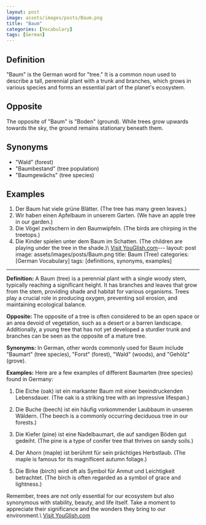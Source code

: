 ```yaml
---
layout: post
image: assets/images/posts/Baum.png
title: "Baum"
categories: [Vocabulary]
tags: [German]
---
```


## Definition
"Baum" is the German word for "tree." It is a common noun used to describe a tall, perennial plant with a trunk and branches, which grows in various species and forms an essential part of the planet's ecosystem.

## Opposite
The opposite of "Baum" is "Boden" (ground). While trees grow upwards towards the sky, the ground remains stationary beneath them.

## Synonyms
- "Wald" (forest)
- "Baumbestand" (tree population)
- "Baumgewächs" (tree species)

## Examples
1. Der Baum hat viele grüne Blätter. (The tree has many green leaves.)
2. Wir haben einen Apfelbaum in unserem Garten. (We have an apple tree in our garden.)
3. Die Vögel zwitschern in den Baumwipfeln. (The birds are chirping in the treetops.)
4. Die Kinder spielen unter dem Baum im Schatten. (The children are playing under the tree in the shade.)\ <a id="yg-widget-0" class="youglish-widget" data-query="Baum" data-lang="german" data-components="8412" data-auto-start="0" data-bkg-color="theme_light" data-title="How%20to%20pronounce%20Baum%20in%20German"  rel="nofollow" href="https://youglish.com">Visit YouGlish.com</a><script async src="https://youglish.com/public/emb/widget.js" charset="utf-8"></script>---
layout: post
image: assets/images/posts/Baum.png
title: Baum (Tree)
categories: [German Vocabulary]
tags: [definitions, synonyms, examples]
---

**Definition:** A Baum (tree) is a perennial plant with a single woody stem, typically reaching a significant height. It has branches and leaves that grow from the stem, providing shade and habitat for various organisms. Trees play a crucial role in producing oxygen, preventing soil erosion, and maintaining ecological balance.

**Opposite:** The opposite of a tree is often considered to be an open space or an area devoid of vegetation, such as a desert or a barren landscape. Additionally, a young tree that has not yet developed a sturdier trunk and branches can be seen as the opposite of a mature tree.

**Synonyms:** In German, other words commonly used for Baum include "Baumart" (tree species), "Forst" (forest), "Wald" (woods), and "Gehölz" (grove).

**Examples:** Here are a few examples of different Baumarten (tree species) found in Germany:

1. Die Eiche (oak) ist ein markanter Baum mit einer beeindruckenden Lebensdauer.
   (The oak is a striking tree with an impressive lifespan.)

2. Die Buche (beech) ist ein häufig vorkommender Laubbaum in unseren Wäldern.
   (The beech is a commonly occurring deciduous tree in our forests.)

3. Die Kiefer (pine) ist eine Nadelbaumart, die auf sandigen Böden gut gedeiht.
   (The pine is a type of conifer tree that thrives on sandy soils.)

4. Der Ahorn (maple) ist berühmt für sein prächtiges Herbstlaub.
   (The maple is famous for its magnificent autumn foliage.)

5. Die Birke (birch) wird oft als Symbol für Anmut und Leichtigkeit betrachtet.
   (The birch is often regarded as a symbol of grace and lightness.)

Remember, trees are not only essential for our ecosystem but also synonymous with stability, beauty, and life itself. Take a moment to appreciate their significance and the wonders they bring to our environment.\ <a id="yg-widget-0" class="youglish-widget" data-query="Baum" data-lang="german" data-components="8412" data-auto-start="0" data-bkg-color="theme_light" data-title="How%20to%20pronounce%20Baum%20in%20German"  rel="nofollow" href="https://youglish.com">Visit YouGlish.com</a><script async src="https://youglish.com/public/emb/widget.js" charset="utf-8"></script>